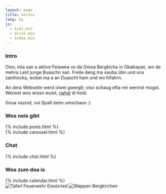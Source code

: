 ```yaml
---
layout: page
title: Servus
lang: by
js:
  - ical.min
  - drcal.min
  - index.min
---
```


<div class="row">
  <div class="col-sm-4">
    <div class="panel panel-default">
      <div class="panel-heading">
        <h3 class="title">Intro</h3>
      </div>
<div class="panel-body" markdown="1">
Oiso, mia san a aktive Feiawea vo da Gmoa Bergkicha in Obabayan, wo de mehra Leid junge Buaschn san. Freile deng ma sauba übn und uns zamhocka, wobei ma a an Duascht ham und wo hifahrn.

An dera Webseitn werd oiwei gwerglt; oiso schaug efta nei wennst mogst. Wennst wos wissn wuist, [riahst](/by/kontakt) di hoid.

Gnua vazoid, vui Spaß beim umschaun :)
</div>
    </div>
    <div class="panel panel-default">
      <div class="panel-heading">
        <h3 class="title">Wos neis gibt</h3>
      </div>
      <div class="panel-body">
{% include posts.html %}
      </div>
    </div>
  </div><!-- col-sm-4 -->

  <div class="col-sm-8">
    <div class="row">
      <div class="col-sm-8">
        <div class="panel panel-default">
          <div class="panel-body">
{% include carousel.html %}
          </div>
        </div>
      </div><!-- col-sm-8 -->
      <div class="col-sm-4">
        <div class="panel panel-default">
          <div class="panel-heading">
            <h3 class="title">Chat</h3>
          </div>
          <div class="panel-body">
{% include chat.html %}
          </div>
        </div>
      </div><!-- col-sm-4 -->
    </div><!-- row -->
    <div class="row">
      <div class="col-sm-8">
        <div class="panel panel-default">
          <div class="panel-heading">
            <h3 class="title">Wos zum doa is</h3>
          </div>
          <div class="panel-body">
{% include calendar.html %}
          </div>
        </div>
      </div><!-- col-sm-8 -->
      <div class="col-sm-4">
        <div class="panel panel-default">
          <div class="panel-body">
            <img class="lazy img-responsive center-block" data-src="/assets/images/index/taferl.png" alt="Taferl Feuerwehr Eisolzried"/>
        <img class="lazy img-responsive center-block" data-src="/assets/images/index/wappen.png" alt="Wappen Bergkirchen"/>
          </div>
        </div>
      </div><!-- col-sm-4 -->
    </div><!-- row -->
  </div><!-- col-sm-8 -->
</div><!-- row -->
